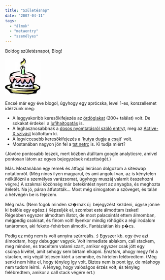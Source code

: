 ```yaml
---
title: "Születésnap"
date: "2007-04-11"
tags: 
  - "álmok"
  - "metaentry"
  - "személyes"
---
```


Boldog születésnapot, Blog! 

![birthday](images/birthday.webp) 

Encsé már egy éve blogol, úgyhogy egy aprócska, level 1-es, korszellemet idézzünk meg:

- A leggyakoribb keresőkifejezés az [ördöglakat](https://csokavar.hu/blog/2006/07/iroda-lom/) (200+ találat) volt. De sokakat érdekel  a [lufihajtogatás](https://csokavar.hu/blog/tag/lufi/) is.
- A leghasznosabbnak a [dosos nyomtatásról szóló entry](https://csokavar.hu/blog/2006/08/zarvanyok/)t, meg az [Active-X szívást](https://csokavar.hu/blog/2006/04/activex-szivas/) kiáltottam ki.
- A legviccesebb keresőkifejezés a '[kutya dugja a csajt](https://csokavar.hu/blog/2006/05/padon/)' volt.
- Mostanában nagyon jön fel a [tst netrc](https://csokavar.hu/blog/2007/03/hekker-kezikonyv/) is. Ki tudja miért?

(Jövőre pontosabb leszek, mert közben átálltam google analyticsre, amivel pontosan látom az egyes bejegyzések nézettségét.)

Más. Mostanában egy remek és átfogó leíráson dolgozom a siteswap notationről. (Még nincs ilyen magyarul, és ami angolul van, az is kénytelen nélkülözni a személyes varázsomat, úgyhogy muszáj valamit összehozni végre.) A szakmai közönség már betekintést nyert az anyagba, és meghozta ítéletét. Na jó, páran átfutották... Most még simogatom a szöveget, és talán a hétvégén be is fejezem.

Még más. (Nem fogok minden sz�rnak új  bejegyzést kezdeni, úgyse jönne ki belőle egy egész.) Képzeljék el, szombat este álmodtam ízeket! Régebben egyszer álmodtam illatot, de most palacsintát ettem álmomban, mégpedig csokisat, és finom volt! Ilyenkor mindig röhögök a régi irodalom tanáromon, aki fekete-fehérben álmodik. Fantáziátlan kis p�cs.

Pedig ez még nem is volt annyira szürreális. :) Egyszer kb. egy éve azt álmodtam, hogy debugger vagyok. Volt immediate ablakom, call stackem, meg minden, és traceltem valami szart, amikor egyszer csak jött egy csúnya kivétel, amit sehogy sem bírtam elkapni. _Éreztem,_ ahogy megy fel a stacken, míg végül teljesen kiért a semmibe, és hirtelen felébredtem. (Még senki nem hitte el, hogy tényleg így volt. Biztos nem is pont így, de máshogy nem tudom leírni.  A lényeg, hogy valóságos érzés volt, és tényleg felébredtem, amikor a call stack végére ért.)
